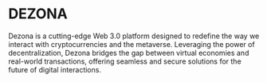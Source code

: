 # DEZONA
Dezona is a cutting-edge Web 3.0 platform designed to redefine the way we interact with cryptocurrencies and the metaverse. Leveraging the power of decentralization, Dezona bridges the gap between virtual economies and real-world transactions, offering seamless and secure solutions for the future of digital interactions.
